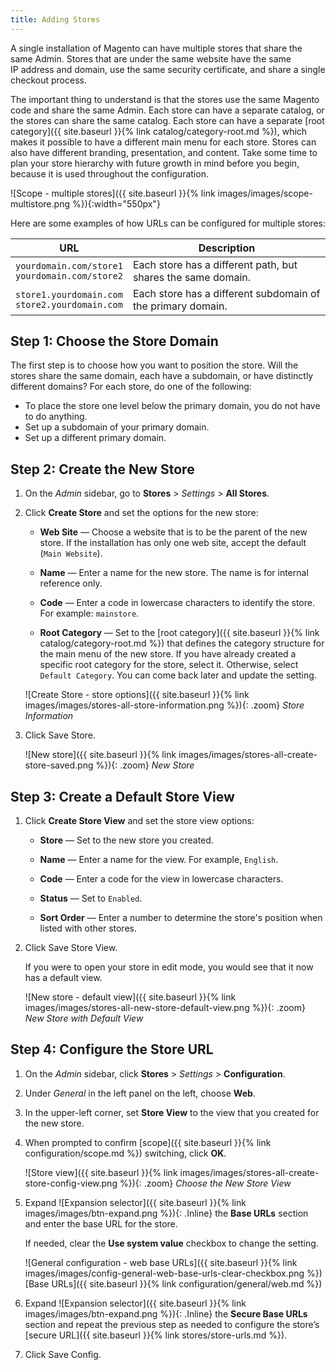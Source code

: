 ```yaml
---
title: Adding Stores
---
```


A single installation of Magento can have multiple stores that share the same Admin. Stores that are under the same website have the same IP address and domain, use the same security certificate, and share a single checkout process.

The important thing to understand is that the stores use the same Magento code and share the same Admin. Each store can have a separate catalog, or the stores can share the same catalog. Each store can have a separate [root category]({{ site.baseurl }}{% link catalog/category-root.md %}), which makes it possible to have a different main menu for each store. Stores can also have different branding, presentation, and content. Take some time to plan your store hierarchy with future growth in mind before you begin, because it is used throughout the configuration.

![Scope - multiple stores]({{ site.baseurl }}{% link images/images/scope-multistore.png %}){:width="550px"}

Here are some examples of how URLs can be configured for multiple stores:

| URL | Description |
| --- | ----------- |
| `yourdomain.com/store1`<br>`yourdomain.com/store2` | Each store has a different path, but shares the same domain. |
| `store1.yourdomain.com`<br>`store2.yourdomain.com` | Each store has a different subdomain of the primary domain. |

## Step 1: Choose the Store Domain

The first step is to choose how you want to position the store. Will the stores share the same domain, each have a subdomain, or have distinctly different domains? For each store, do one of the following:

- To place the store one level below the primary domain, you do not have to do anything.
- Set up a subdomain of your primary domain.
- Set up a different primary domain.

## Step 2: Create the New Store

1. On the _Admin_ sidebar, go to **Stores** > _Settings_ > **All Stores**.

1. Click **Create Store** and set the options for the new store:

   - **Web Site** — Choose a website that is to be the parent of the new store. If the installation has only one web site, accept the default (`Main Website`).

   - **Name** — Enter a name for the new store. The name is for internal reference only.

   - **Code** — Enter a code in lowercase characters to identify the store. For example: `mainstore`.

   - **Root Category** — Set to the [root category]({{ site.baseurl }}{% link catalog/category-root.md %}) that defines the category structure for the main menu of the new store. If you have already created a specific root category for the store, select it. Otherwise, select `Default Category`. You can come back later and update the setting.

    ![Create Store - store options]({{ site.baseurl }}{% link images/images/stores-all-store-information.png %}){: .zoom}
    _Store Information_

1. Click <span class="btn">Save Store</span>.

    ![New store]({{ site.baseurl }}{% link images/images/stores-all-create-store-saved.png %}){: .zoom}
    _New Store_

## Step 3: Create a Default Store View

1. Click **Create Store View** and set the store view options:

   - **Store** — Set to the new store you created.

   - **Name** — Enter a name for the view. For example, `English`.

   - **Code** — Enter a code for the view in lowercase characters.

   - **Status** — Set to `Enabled`.

   - **Sort Order** — Enter a number to determine the store's position when listed with other stores.

1. Click <span class="btn">Save Store View</span>.

    If you were to open your store in edit mode, you would see that it now has a default view.

    ![New store - default view]({{ site.baseurl }}{% link images/images/stores-all-new-store-default-view.png %}){: .zoom}
    _New Store with Default View_

## Step 4: Configure the Store URL

1. On the _Admin_ sidebar, click **Stores** > _Settings_ > **Configuration**.

1. Under _General_ in the left panel on the left, choose **Web**.

1. In the upper-left corner, set **Store View** to the view that you created for the new store.

1. When prompted to confirm [scope]({{ site.baseurl }}{% link configuration/scope.md %}) switching, click **OK**.

    ![Store view]({{ site.baseurl }}{% link images/images/stores-all-create-store-config-view.png %}){: .zoom}
    _Choose the New Store View_

1. Expand ![Expansion selector]({{ site.baseurl }}{% link images/images/btn-expand.png %}){: .Inline} the **Base URLs** section and enter the base URL for the store.

    If needed, clear the **Use system value** checkbox to change the setting.

    ![General configuration - web base URLs]({{ site.baseurl }}{% link images/images/config-general-web-base-urls-clear-checkbox.png %})
    [Base URLs]({{ site.baseurl }}{% link configuration/general/web.md %})

1. Expand ![Expansion selector]({{ site.baseurl }}{% link images/images/btn-expand.png %}){: .Inline} the **Secure Base URLs** section and repeat the previous step as needed to configure the store’s [secure URL]({{ site.baseurl }}{% link stores/store-urls.md %}).

1. Click <span class="btn">Save Config</span>.
